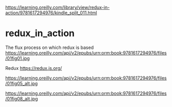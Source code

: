 https://learning.oreilly.com/library/view/redux-in-action/9781617294976/kindle_split_011.html

# redux_in_action

The flux process on which redux is based
https://learning.oreilly.com/api/v2/epubs/urn:orm:book:9781617294976/files/01fig01.jpg


Redux
https://redux.js.org/


https://learning.oreilly.com/api/v2/epubs/urn:orm:book:9781617294976/files/01fig05_alt.jpg


https://learning.oreilly.com/api/v2/epubs/urn:orm:book:9781617294976/files/01fig08_alt.jpg